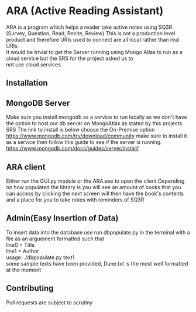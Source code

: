 # ARA (Active Reading Assistant)

ARA is a program which helps a reader take active notes using SQ3R (Survey, Question, Read, Recite, Review)
This is not a production level product and therefore URIs used to connect are all local rather than real URIs.  
It would be trivial to get the Server running using Mongo Atlas to run as a cloud service but the SRS for the project asked us to  
not use cloud services.

## Installation
## MongoDB Server
Make sure you install mongodb as a service to run locally as we don't have the option to host our db server on MongoAtlas as stated by this projects SRS
The link to install is below choose the On-Premise option
https://www.mongodb.com/try/download/community
make sure to install it as a service then follow this guide to see if the server is running.  
https://www.mongodb.com/docs/guides/server/install/
## ARA client
Either run the GUI.py module or the ARA.exe to open the client
Depending on how populated the library is you will see an amount of books that you can access by clicking
the next screen will then have the book's contents and a place for you to take notes with reminders of SQ3R

## Admin(Easy Insertion of Data)
To insert data into the database use run dbpopulate.py in the terminal with a file as an arguement formatted such that  
line0 = Title  
line1 = Author  
usage: ./dbpopulate.py text1  
some sample texts have been provided, Dune.txt is the most well formatted at the moment

## Contributing
Pull requests are subject to scrutiny

